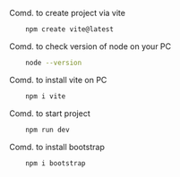 Comd. to create project via vite 
```bash
    npm create vite@latest
```
Comd. to check version of node on your PC
```bash
    node --version
```
Comd. to install vite on PC
```bash 
    npm i vite 
```
Comd. to start project 
```bash
    npm run dev
```
Comd. to install bootstrap
```bash
    npm i bootstrap
```